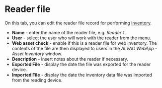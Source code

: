 # Reader file
      
On this tab, you can edit the reader file record for performing [inventory](../../../../modules/alvao-inventory-audits/stocktaking).
   
- **Name** - enter the name of the reader file, e.g. *Reader 1*.
- **User** - select the user who will work with the reader from the menu.
- **Web asset check** - enable if this is a reader file for web inventory. The contents of the file are then displayed to users in the *ALVAO WebApp - Asset Inventory* window.
- **Description** - insert notes about the reader if necessary.
- **Exported File** - display the date the file was exported for the reader device.
- **Imported File** - display the date the inventory data file was imported from the reading device.
